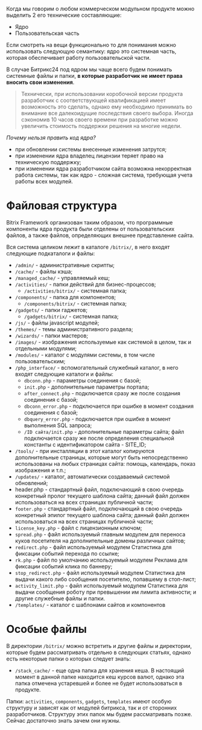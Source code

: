 Когда мы говорим о любом коммерческом модульном продукте можно выделить 2 его технические составляющие: 
* Ядро
* Пользовательская часть

Если смотреть на вещи функционально то для понимания можно использовать следующую семантику: ядро это системная часть, которая обеспечивает работу пользовательской части. 

В случае Битрикс24 под ядром мы чаще всего будем понимать системные файлы и папки, **в которые разработчик не имеет права вносить свои изменения**. 

>Технически, при использовании коробочной версии продукта разработчик с соответствующей квалификацией имеет возможность это сделать, однако ему необходимо принимать во внимание все далекоидущие последствия своего выбора. Иногда сэкономив 10 часов своего времени при разработке можно увеличить стоимость поддержки решения на многие недели. 

*Почему нельзя править код ядра?*

* при обновлении системы внесенные изменения затрутся;
* при изменении ядра владелец лицензии теряет право на техническую поддержку;
* при изменении ядра разработчиком сайта возможна некорректная работа системы, так как ядро - сложная система, требующая учета работы всех модулей.
    
# Файловая структура

Bitrix Framework организован таким образом, что программные компоненты ядра продукта были отделены от пользовательских файлов, а также файлов, определяющих внешнее представление сайта.

Вся система целиком лежит в каталоге `/bitrix/`, в него входят следующие подкаталоги и файлы:

* `/admin/` - административные скрипты;
* `/cache/` - файлы кэша;
* `/managed_cache/` - управляемый кеш;
* `/activities/` - папки действий для бизнес-процессов;
    - `/activities/bitrix/` - системная папка;
* `/components/` - папка для компонентов;
    - `/components/bitrix/` - системная папка;
* `/gadgets/` - папки гаджетов;
    - `/gadgets/bitrix/` - системная папка;
* `/js/` - файлы javascript модулей;
* `/themes/` - темы административного раздела;
* `/wizards/` - папки мастеров;
* `/images/` - изображения используемые как системой в целом, так и отдельными модулями;
* `/modules/` - каталог с модулями системы, в том числе пользовательским;
* `/php_interface/` - вспомогательный служебный каталог, в него входят следующие каталоги и файлы:
    - `dbconn.php` - параметры соединения с базой;
    - `init.php` - дополнительные параметры портала;
    - `after_connect.php` - подключается сразу же после создания соединения с базой;
    - `dbconn_error.php` - подключается при ошибке в момент создания соединения с базой;
    - `dbquery_error.php` - подключается при ошибке в момент выполнения SQL запроса;
    - `/ID сайта/init.php` - дополнительные параметры сайта; файл подключается сразу же после определения специальной константы c идентификатором сайта - SITE_ID; 
* `/tools/` - при инсталляции в этот каталог копируются дополнительные страницы, которые могут быть непосредственно использованы на любых страницах сайта: помощь, календарь, показ изображения и т.п.;
* `/updates/` - каталог, автоматически создаваемый системой обновлений;
* header.php - стандартный файл, подключающий в свою очередь конкретный пролог текущего шаблона сайта; данный файл должен использоваться на всех страницах публичной части;
* `footer.php` - стандартный файл, подключающий в свою очередь конкретный эпилог текущего шаблона сайта; данный файл должен использоваться на всех страницах публичной части;
* `license_key.php` - файл с лицензионным ключом;
* `spread.php` - файл используемый главным модулем для переноса куков посетителя на дополнительные домены различных сайтов;
* `redirect.php` - файл используемый модулем Статистика для фиксации событий перехода по ссылке;
* `rk.php` - файл по умолчанию используемый модулем Реклама для фиксации событий клика по баннеру;
* `stop_redirect.php` - файл используемый модулем Статистика для выдачи какого либо сообщения посетителю, попавшему в стоп-лист;
* `activity_limit.php` - файл используемый модулем Статистика для выдачи сообщения роботу при превышении им лимита активности;
    и другие служебные файлы и папки.
* `/templates/` - каталог с шаблонами сайтов и компонентов

# Особые файлы   

В директории `/bitrix/` можно встретить и другие файлы и директории, которые будем рассматривать отдельно в следующих статьях, однако есть некоторые папки о которых следует знать:
* `/stack_cache/` - еще одна папка для хранения кеша. В настоящий момент в данной папке находится кеш курсов валют, однако эта папка отмечена устаревшей и более не будет использоваться в продукте.

Папки: `activities`, `components`, `gadgets`, `templates` имеют особую структуру и зависят как от модулей битрикса, так и от сторонних разработчиков. Структуру этих папок мы будем рассматривать позже. Сейчас достаточно знать зачем они нужны.